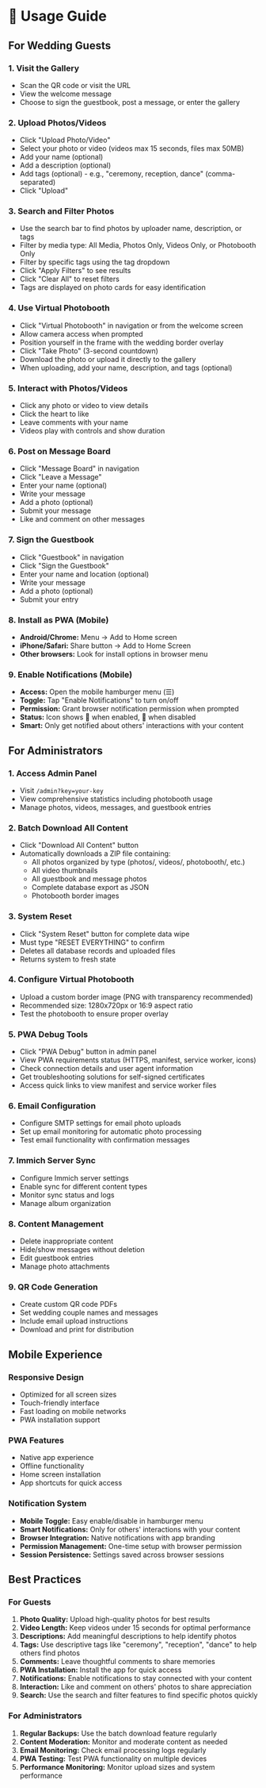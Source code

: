 # 📱 Usage Guide

## For Wedding Guests

### 1. Visit the Gallery
- Scan the QR code or visit the URL
- View the welcome message
- Choose to sign the guestbook, post a message, or enter the gallery

### 2. Upload Photos/Videos
- Click "Upload Photo/Video"
- Select your photo or video (videos max 15 seconds, files max 50MB)
- Add your name (optional)
- Add a description (optional)
- Add tags (optional) - e.g., "ceremony, reception, dance" (comma-separated)
- Click "Upload"

### 3. Search and Filter Photos
- Use the search bar to find photos by uploader name, description, or tags
- Filter by media type: All Media, Photos Only, Videos Only, or Photobooth Only
- Filter by specific tags using the tag dropdown
- Click "Apply Filters" to see results
- Click "Clear All" to reset filters
- Tags are displayed on photo cards for easy identification

### 4. Use Virtual Photobooth
- Click "Virtual Photobooth" in navigation or from the welcome screen
- Allow camera access when prompted
- Position yourself in the frame with the wedding border overlay
- Click "Take Photo" (3-second countdown)
- Download the photo or upload it directly to the gallery
- When uploading, add your name, description, and tags (optional)

### 5. Interact with Photos/Videos
- Click any photo or video to view details
- Click the heart to like
- Leave comments with your name
- Videos play with controls and show duration

### 6. Post on Message Board
- Click "Message Board" in navigation
- Click "Leave a Message"
- Enter your name (optional)
- Write your message
- Add a photo (optional)
- Submit your message
- Like and comment on other messages

### 7. Sign the Guestbook
- Click "Guestbook" in navigation
- Click "Sign the Guestbook"
- Enter your name and location (optional)
- Write your message
- Add a photo (optional)
- Submit your entry

### 8. Install as PWA (Mobile)
- **Android/Chrome:** Menu → Add to Home screen
- **iPhone/Safari:** Share button → Add to Home Screen
- **Other browsers:** Look for install options in browser menu

### 9. Enable Notifications (Mobile)
- **Access:** Open the mobile hamburger menu (☰)
- **Toggle:** Tap "Enable Notifications" to turn on/off
- **Permission:** Grant browser notification permission when prompted
- **Status:** Icon shows 🔔 when enabled, 🔕 when disabled
- **Smart:** Only get notified about others' interactions with your content

## For Administrators

### 1. Access Admin Panel
- Visit `/admin?key=your-key`
- View comprehensive statistics including photobooth usage
- Manage photos, videos, messages, and guestbook entries

### 2. Batch Download All Content
- Click "Download All Content" button
- Automatically downloads a ZIP file containing:
  - All photos organized by type (photos/, videos/, photobooth/, etc.)
  - All video thumbnails
  - All guestbook and message photos
  - Complete database export as JSON
  - Photobooth border images

### 3. System Reset
- Click "System Reset" button for complete data wipe
- Must type "RESET EVERYTHING" to confirm
- Deletes all database records and uploaded files
- Returns system to fresh state

### 4. Configure Virtual Photobooth
- Upload a custom border image (PNG with transparency recommended)
- Recommended size: 1280x720px or 16:9 aspect ratio
- Test the photobooth to ensure proper overlay

### 5. PWA Debug Tools
- Click "PWA Debug" button in admin panel
- View PWA requirements status (HTTPS, manifest, service worker, icons)
- Check connection details and user agent information
- Get troubleshooting solutions for self-signed certificates
- Access quick links to view manifest and service worker files

### 6. Email Configuration
- Configure SMTP settings for email photo uploads
- Set up email monitoring for automatic photo processing
- Test email functionality with confirmation messages

### 7. Immich Server Sync
- Configure Immich server settings
- Enable sync for different content types
- Monitor sync status and logs
- Manage album organization

### 8. Content Management
- Delete inappropriate content
- Hide/show messages without deletion
- Edit guestbook entries
- Manage photo attachments

### 9. QR Code Generation
- Create custom QR code PDFs
- Set wedding couple names and messages
- Include email upload instructions
- Download and print for distribution

## Mobile Experience

### Responsive Design
- Optimized for all screen sizes
- Touch-friendly interface
- Fast loading on mobile networks
- PWA installation support

### PWA Features
- Native app experience
- Offline functionality
- Home screen installation
- App shortcuts for quick access

### Notification System
- **Mobile Toggle:** Easy enable/disable in hamburger menu
- **Smart Notifications:** Only for others' interactions with your content
- **Browser Integration:** Native notifications with app branding
- **Permission Management:** One-time setup with browser permission
- **Session Persistence:** Settings saved across browser sessions

## Best Practices

### For Guests
1. **Photo Quality:** Upload high-quality photos for best results
2. **Video Length:** Keep videos under 15 seconds for optimal performance
3. **Descriptions:** Add meaningful descriptions to help identify photos
4. **Tags:** Use descriptive tags like "ceremony", "reception", "dance" to help others find photos
5. **Comments:** Leave thoughtful comments to share memories
6. **PWA Installation:** Install the app for quick access
7. **Notifications:** Enable notifications to stay connected with your content
8. **Interaction:** Like and comment on others' photos to share appreciation
9. **Search:** Use the search and filter features to find specific photos quickly

### For Administrators
1. **Regular Backups:** Use the batch download feature regularly
2. **Content Moderation:** Monitor and moderate content as needed
3. **Email Monitoring:** Check email processing logs regularly
4. **PWA Testing:** Test PWA functionality on multiple devices
5. **Performance Monitoring:** Monitor upload sizes and system performance 